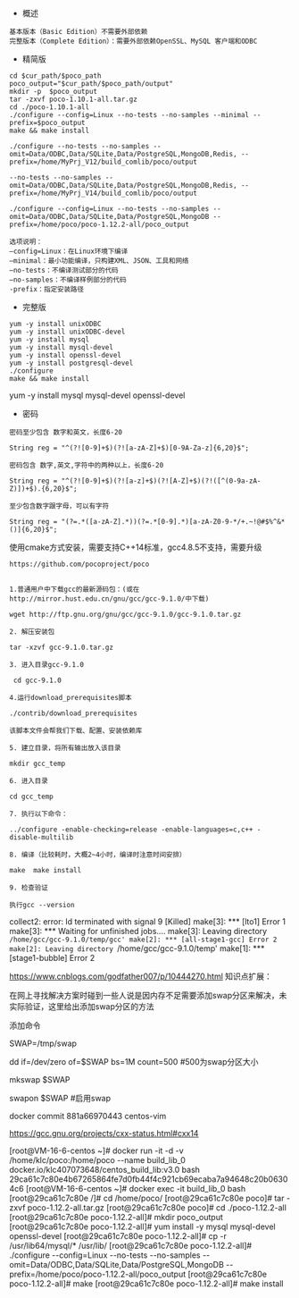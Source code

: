 - 概述

```
基本版本（Basic Edition）不需要外部依赖
完整版本（Complete Edition）：需要外部依赖OpenSSL、MySQL 客户端和ODBC
```
- 精简版
```
cd $cur_path/$poco_path
poco_output="$cur_path/$poco_path/output"
mkdir -p  $poco_output
tar -zxvf poco-1.10.1-all.tar.gz
cd ./poco-1.10.1-all
./configure --config=Linux --no-tests --no-samples --minimal --prefix=$poco_output
make && make install

./configure --no-tests --no-samples --omit=Data/ODBC,Data/SQLite,Data/PostgreSQL,MongoDB,Redis, --prefix=/home/MyPrj_V12/build_comlib/poco/output

--no-tests --no-samples --omit=Data/ODBC,Data/SQLite,Data/PostgreSQL,MongoDB,Redis, --prefix=/home/MyPrj_V14/build_comlib/poco/output

./configure --config=Linux --no-tests --no-samples --omit=Data/ODBC,Data/SQLite,Data/PostgreSQL,MongoDB --prefix=/home/poco/poco-1.12.2-all/poco_output

选项说明：
–config=Linux：在Linux环境下编译
–minimal：最小功能编译，只构建XML、JSON、工具和网络
–no-tests：不编译测试部分的代码
–no-samples：不编译样例部分的代码
-prefix：指定安装路径
```

- 完整版
```
yum -y install unixODBC
yum -y install unixODBC-devel
yum -y install mysql
yum -y install mysql-devel
yum -y install openssl-devel 
yum -y install postgresql-devel
./configure
make && make install
```

yum -y install mysql mysql-devel openssl-devel

- 密码

```
密码至少包含 数字和英文，长度6-20

String reg = "^(?![0-9]+$)(?![a-zA-Z]+$)[0-9A-Za-z]{6,20}$";
 
密码包含 数字,英文,字符中的两种以上，长度6-20

String reg = "^(?![0-9]+$)(?![a-z]+$)(?![A-Z]+$)(?!([^(0-9a-zA-Z)])+$).{6,20}$";
 
至少包含数字跟字母，可以有字符

String reg = "(?=.*([a-zA-Z].*))(?=.*[0-9].*)[a-zA-Z0-9-*/+.~!@#$%^&*()]{6,20}$";
```

使用cmake方式安装，需要支持C++14标准，gcc4.8.5不支持，需要升级

```
https://github.com/pocoproject/poco


1.普通用户中下载gcc的最新源码包：(或在http://mirror.hust.edu.cn/gnu/gcc/gcc-9.1.0/中下载)

wget http://ftp.gnu.org/gnu/gcc/gcc-9.1.0/gcc-9.1.0.tar.gz

2. 解压安装包

tar -xzvf gcc-9.1.0.tar.gz

3. 进入目录gcc-9.1.0 

 cd gcc-9.1.0

4.运行download_prerequisites脚本

./contrib/download_prerequisites

该脚本文件会帮我们下载、配置、安装依赖库

5. 建立目录，将所有输出放入该目录

mkdir gcc_temp

6. 进入目录

cd gcc_temp

7. 执行以下命令：

../configure -enable-checking=release -enable-languages=c,c++ -disable-multilib

8. 编译（比较耗时，大概2~4小时，编译时注意时间安排）

make  make install

9. 检查验证

执行gcc --version 
```


collect2: error: ld terminated with signal 9 [Killed]
make[3]: *** [lto1] Error 1
make[3]: *** Waiting for unfinished jobs....
make[3]: Leaving directory `/home/gcc/gcc-9.1.0/temp/gcc'
make[2]: *** [all-stage1-gcc] Error 2
make[2]: Leaving directory `/home/gcc/gcc-9.1.0/temp'
make[1]: *** [stage1-bubble] Error 2

https://www.cnblogs.com/godfather007/p/10444270.html
知识点扩展：

在网上寻找解决方案时碰到一些人说是因内存不足需要添加swap分区来解决，未实际验证，这里给出添加swap分区的方法

添加命令

SWAP=/tmp/swap

dd if=/dev/zero of=$SWAP bs=1M count=500 #500为swap分区大小

mkswap $SWAP

swapon $SWAP #启用swap



 docker commit 881a66970443 centos-vim

 https://gcc.gnu.org/projects/cxx-status.html#cxx14


 [root@VM-16-6-centos ~]# docker run -it -d -v /home/klc/poco:/home/poco --name build_lib_0 docker.io/klc407073648/centos_build_lib:v3.0 bash
29ca61c7c80e4b67265864fe7d0fb44f4c921cb69ecaba7a94648c20b06304c6
[root@VM-16-6-centos ~]# docker exec -it build_lib_0 bash
[root@29ca61c7c80e /]# cd /home/poco/
[root@29ca61c7c80e poco]# tar -zxvf poco-1.12.2-all.tar.gz
[root@29ca61c7c80e poco]# cd ./poco-1.12.2-all
[root@29ca61c7c80e poco-1.12.2-all]# mkdir poco_output
[root@29ca61c7c80e poco-1.12.2-all]# yum install -y mysql mysql-devel openssl-devel
[root@29ca61c7c80e poco-1.12.2-all]# cp -r /usr/lib64/mysql/* /usr/lib/
[root@29ca61c7c80e poco-1.12.2-all]# ./configure --config=Linux --no-tests --no-samples --omit=Data/ODBC,Data/SQLite,Data/PostgreSQL,MongoDB --prefix=/home/poco/poco-1.12.2-all/poco_output
[root@29ca61c7c80e poco-1.12.2-all]# make
[root@29ca61c7c80e poco-1.12.2-all]# make install






